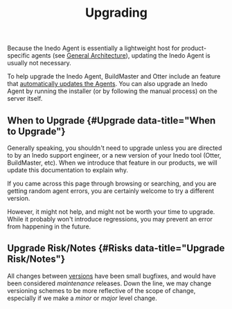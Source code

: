 ﻿---
title: Upgrading
sequence: 50

---
Because the Inedo Agent is essentially a lightweight host for product-specific agents (see [General Architecture](/docs/inedoagent/overview#arch)), updating the Inedo Agent is usually not necessary.

To help upgrade the Inedo Agent, BuildMaster and Otter include an feature that [automatically updates the Agents](/docs/buildmaster/administration/agents#automatic-updates). You can also upgrade an Inedo Agent by running the installer (or by following the manual process) on the server itself.

## When to Upgrade {#Upgrade data-title="When to Upgrade"}
Generally speaking, you shouldn't need to upgrade unless you are directed to by an Inedo support engineer, or a new version of your Inedo tool (Otter, BuildMaster, etc). When we introduce that feature in our products, we will update this documentation to explain why.

If you came across this page through browsing or searching, and you are getting random agent errors, you are certainly welcome to try a different version.

However, it might not help, and might not be worth your time to upgrade. While it probably won't introduce regressions, you may prevent an error from happening in the future.

## Upgrade Risk/Notes {#Risks data-title="Upgrade Risk/Notes"}

All changes between [versions](/docs/inedoagent/versions) have been small bugfixes, and would have been considered *maintenance* releases. Down the line, we may change versioning schemes to be more reflective of the scope of change, especially if we make a *minor* or *major* level change.
